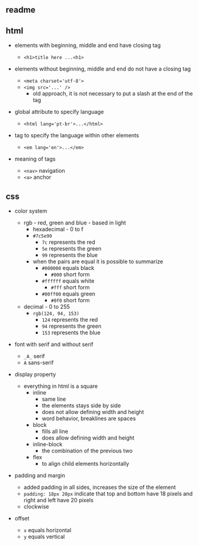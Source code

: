 ## readme

## html

* elements with beginning, middle and end have closing tag
  * ```<h1>title here ...<h1>```
* elements without beginning, middle and end do not have a closing tag
  * ```<meta charset='utf-8'>```
  * ```<img src='...' />```
    * old approach, it is not necessary to put a slash at the end of the tag

* global attribute to specify language
  * ```<html lang='pt-br'>...</html>```
* tag to specify the language within other elements
  * ```<em lang='en'>...</em>```

* meaning of tags
  * ```<nav>``` navigation
  * ```<a>``` anchor

## css

* color system
  * rgb - red, green and blue - based in light
    * hexadecimal - 0 to f
    * ```#7c5e99```
      * ```7c``` represents the red
      * ```5e``` represents the green
      * ```99``` represents the blue
    * when the pairs are equal it is possible to summarize
      * ```#000000``` equals black
        * ```#000``` short form
      * ```#ffffff``` equals white
        * ```#fff``` short form
      * ```#00ff00``` equals green
        * ```#0f0``` short form
  * decimal - 0 to 255
    * ```rgb(124, 94, 153)```
      * ```124``` represents the red
      * ```94``` represents the green
      * ```153``` represents the blue

* font with serif and without serif
  * ```_A_``` serif
  * ```A``` sans-serif

* display property
  * everything in html is a square
    * inline
      * same line
      * the elements stays side by side
      * does not allow defining width and height
      * word behavior, breaklines are spaces
    * block
      * fills all line
      * does allow defining width and height
    * inline-block
      * the combination of the previous two
    * flex
      * to align child elements horizontally

* padding and margin
  * added padding in all sides, increases the size of the element
  * ```padding: 18px 20px``` indicate that top and bottom have 18 pixels and right and left have 20 pixels
  * clockwise

* offset
  * ```x``` equals horizontal
  * ```y``` equals vertical